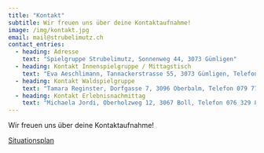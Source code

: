 ```yaml
---
title: "Kontakt"
subtitle: Wir freuen uns über deine Kontaktaufnahme!
image: /img/kontakt.jpg
email: mail@strubelimutz.ch
contact_entries:
  - heading: Adresse
    text: "Spielgruppe Strubelimutz, Sonnenweg 44, 3073 Gümligen"
  - heading: Kontakt Innenspielgruppe / Mittagstisch
    text: "Eva Aeschlimann, Tannackerstrasse 55, 3073 Gümligen, Telefon 031 951 94 45"
  - heading: Kontakt Waldspielgruppe
    text: "Tamara Reginster, Dorfgasse 7, 3096 Oberbalm, Telefon 079 771 48 64"
  - heading: Kontakt Erlebnisnachmittag
    text: "Michaela Jordi, Oberholzweg 12, 3067 Boll, Telefon 076 329 85 17"
---
```


Wir freuen uns über deine Kontaktaufnahme!

<a href="/doc/situationsplan.pdf" target="_blank">Situationsplan</a>

